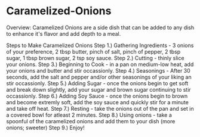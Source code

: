 # Caramelized-Onions
  Overview: Caramelized Onions are a side dish that can be added to any dish to enhance it's flavor and add depth to a meal.

Steps to Make Caramelized Onions
  Step 1.) Gathering Ingredients - 3 onions of your preference, 2 tbsp butter, pinch of salt, pinch of pepper, 2 tbsp sugar, 1 tbsp brown sugar, 2 tsp soy sauce.
  Step 2.) Cutting - thinly slice your onions.
  Step 3.) Beginning to Cook - in a pan on medium-low heat, add your onions and butter and stir occassionly.
  Step 4.) Seasonings - After 30 seconds, add the salt and pepper and/or other seasonings of your liking an stir occassionly.
  Step 5.) Adding Sugar - once the onions begin to get soft and break down slightly, add your sugar and brown sugar continuing to stir occassionly.
  Step 6.) Adding Soy Sauce - once the onions begin to brown and become extremly soft, add the soy sauce and quickly stir for a minute and take off heat.
  Step 7.) Resting - take the onions out of the pan and set in a covered bowl for atleast 2 minutes.
  Step 8.) Using onions - take a spoonful of the caramelized onions and add them to your dish (more onions; sweeter)
  Step 9.) Enjoy!
